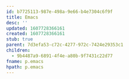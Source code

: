 ```yaml
---
id: b7725113-987e-498a-9e66-b4e7304c6f9f
title: Emacs
desc: ''
updated: 1607728366161
created: 1607728366161
stub: true
parent: 7d3efa53-c72c-4277-972c-7424e29353c1
children:
  - 9b4487a9-6891-4f4e-a80b-9f7431c22d77
fname: p.emacs
hpath: p.emacs
---
```



